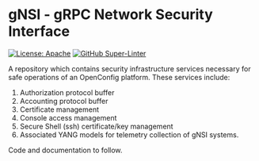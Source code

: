 # gNSI - gRPC Network Security Interface

[![License: Apache](https://img.shields.io/badge/license-Apache%202-blue)](https://opensource.org/licenses/Apache-2.0)
[![GitHub Super-Linter](https://github.com/openconfig/gnsi/workflows/Lint%20Code%20Base/badge.svg)](https://github.com/marketplace/actions/super-linter)

A repository which contains security infrastructure services
necessary for safe operations of an OpenConfig platform. These
services include:

  1. Authorization protocol buffer
  2. Accounting protocol buffer
  3. Certificate management
  4. Console access management
  5. Secure Shell (ssh) certificate/key management
  6. Associated YANG models for telemetry collection of gNSI systems.

Code and documentation to follow.
